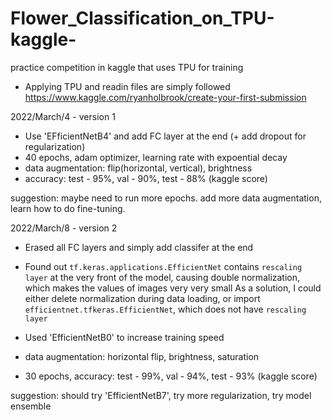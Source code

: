 # Flower_Classification_on_TPU-kaggle-
practice competition in kaggle that uses TPU for training

- Applying TPU and readin files are simply followed https://www.kaggle.com/ryanholbrook/create-your-first-submission

2022/March/4 - version 1
- Use 'EFficientNetB4' and add FC layer at the end (+ add dropout for regularization)
- 40 epochs, adam optimizer, learning rate with expoential decay
- data augmentation: flip(horizontal, vertical), brightness
- accuracy: test - 95%, val - 90%, test - 88% (kaggle score)

suggestion: maybe need to run more epochs. add more data augmentation, learn how to do fine-tuning. 

2022/March/8 - version 2
- Erased all FC layers and simply add classifer at the end
- Found out `tf.keras.applications.EfficientNet` contains `rescaling layer` at the very front of the model, 
  causing double normalization, which makes the values of images very very small
  As a solution, I could either delete normalization during data loading, or import `efficientnet.tfkeras.EfficientNet`, which does not have `rescaling layer`
  
- Used 'EfficientNetB0' to increase training speed
- data augmentation: horizontal flip, brightness, saturation
- 30 epochs, accuracy: test - 99%, val - 94%, test - 93% (kaggle score)

suggestion: should try 'EfficientNetB7', try more regularization, try model ensemble

